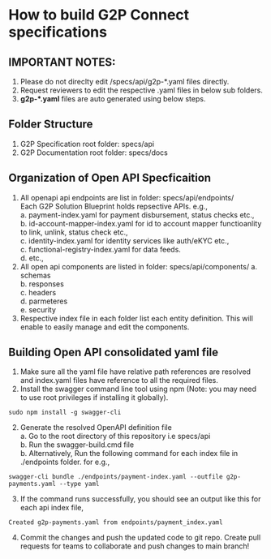 # How to build G2P Connect specifications

## IMPORTANT NOTES: 
1. Please do not direclty edit /specs/api/g2p-*.yaml files directly. 
2. Request reviewers to edit the respective .yaml files in below sub folders.
3. <b>g2p-*.yaml</b> files are auto generated using below steps.

## Folder Structure
1. G2P Specification root folder: specs/api
2. G2P Documentation root folder: specs/docs

## Organization of Open API Specficaition 
1. All openapi api endpoints are list in folder: specs/api/endpoints/ <br>
    Each G2P Solution Blueprint holds repsective APIs. e.g., <br>
    a. payment-index.yaml for payment disbursement, status checks etc., <br>
    b. id-account-mapper-index.yaml for id to account mapper functioanlity to link, unlink, status check etc., <br>
    c. identity-index.yaml for identity services like auth/eKYC etc., <br>
    c. functional-registry-index.yaml for data feeds. <br>
    d. etc.,
2. All open api components are listed in folder: specs/api/components/
    a. schemas <br>
    b. responses <br>
    c. headers <br>
    d. parmeteres <br>
    e. security <br>
3. Respective index file in each folder list each entity definition. This will enable to easily manage and edit the components. 

## Building Open API consolidated yaml file
1. Make sure all the yaml file have relative path references are resolved and index.yaml files have reference to all the required files.
1. Install the swagger command line tool using npm (Note: you may need to use root privileges if installing it globally).

```
sudo npm install -g swagger-cli
```
2. Generate the resolved OpenAPI definition file <br>
    a. Go to the root directory of this repository i.e specs/api <br>
    b. Run the swagger-build.cmd file <br>
    b. Alternatively, Run the following command for each index file in ./endpoints folder. for e.g., <br>

```
swagger-cli bundle ./endpoints/payment-index.yaml --outfile g2p-payments.yaml --type yaml
```
3. If the command runs successfully, you should see an output like this for each api index file,

```
Created g2p-payments.yaml from endpoints/payment_index.yaml
```

4. Commit the changes and push the updated code to git repo. Create pull requests for teams to collaborate and push changes to main branch!
